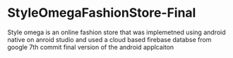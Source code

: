 # StyleOmegaFashionStore-Final

Style omega is an online fashion store that was implemetned using android native on anroid studio and used a cloud based firebase databse from google 
7th commit final version of the android applcaiton
